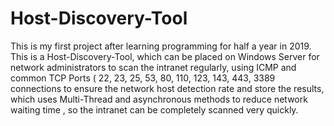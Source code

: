 # Host-Discovery-Tool

This is my first project after learning programming for half a year in 2019. This is a Host-Discovery-Tool, which can be placed on Windows Server for network administrators to scan the intranet regularly, using ICMP and common TCP Ports ( 22, 23, 25, 53, 80, 110, 123, 143, 443, 3389 connections to ensure the network host detection rate and store the results, which uses Multi-Thread and asynchronous methods to reduce network waiting time , so the intranet can be completely scanned very quickly.